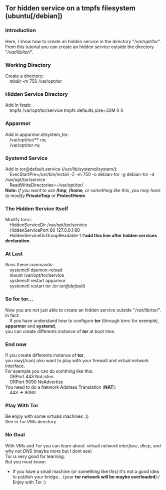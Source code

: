 ##	Tor hidden service on a tmpfs filesystem (ubuntu[/debian])
  
### Introduction
Here, I show how to create an hidden service in the directory "_/var/opt/tor_".  
From this tutorial you can create an hidden service outside the directory "_/var/lib/tor/_".  

### Working Directory
Create a directory:  
	&emsp;mkdir -m 750 /var/opt/tor  
  
### Hidden Service Directory
Add in fstab:  
	&emsp;tmpfs /var/opt/tor/service tmpfs defaults,size=32M 0 0  
  
### Apparmor
Add in apparmor.d/system_tor:  
	&emsp;/var/opt/tor/** rw,  
	&emsp;/var/opt/tor rw,  
  
### Systemd Service
Add in tor@&#65279;default.service (/usr/lib/systemd/system/):  
	&emsp;ExecStartPre=/usr/bin/install -Z -m 750 -o debian-tor -g debian-tor -d /var/opt/tor/service  
	&emsp;ReadWriteDirectories=-/var/opt/tor/  
**Note:** *If you want to use* **/tmp**_,_ **/home**_,_ *or something like this, you may have to modify* **PrivateTmp** *or* **ProtectHome**_._  
  
### The Hidden Service Itself
Modify torrc:  
	&emsp;HiddenServiceDir /var/opt/tor/service  
	&emsp;HiddenServicePort 80 127.0.0.1:80  
	&emsp;HiddenServiceDirGroupReadable 1 #**add this line after hidden services declaration.**  

### At Last
Runs these commands:  
	&emsp;systemctl daemon-reload  
	&emsp;mount /var/opt/tor/service  
	&emsp;systemctl restart apparmor  
	&emsp;systemctl restart tor _(or tor@default)_
### So for tor...
Now you are not just able to create an hidden service outside "_/var/lib/tor/_".  
In fact:  
	&emsp;If you have understand how to configure **tor** (through _torrc_ for exemple), **apparmor** and **systemd**,  
you can create differents instance of **_tor_** at boot time.

### End now
If you create differents instance of **tor**,  
you may(/can) also want to play with your firewall and virtual network interface.  
For exemple you can do somthing like this:  
	&emsp;ORPort 443 NoListen  
	&emsp;ORPort 9090 NoAdvertise  
You need to do a Network Address Translation (**NAT**):  
	&emsp;443 -> 9090

### Play With Tor
Be enjoy with some virtuals machines :))  
See in Tor.VMs directory

### No Goal
With VMs and Tor you can learn about: _virtual network interface_, _dhcp_, and why not _DNS_ (maybe more but I dont see)  
Tor is very good for learning.  
But you must know:  
- If you have a small machine (or something like this) it's not a good idea to publish your bridge... (_your_ **tor network will be maybe overloaded**):/  
Enjoy with Tor :)
